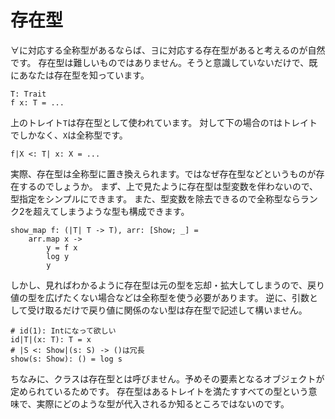 # 存在型

∀に対応する全称型があるならば、∃に対応する存在型があると考えるのが自然です。
存在型は難しいものではありません。そうと意識していないだけで、既にあなたは存在型を知っています。

```erg
T: Trait
f x: T = ...
```

上のトレイト`T`は存在型として使われています。
対して下の場合の`T`はトレイトでしかなく、`X`は全称型です。

```erg
f|X <: T| x: X = ...
```

実際、存在型は全称型に置き換えられます。ではなぜ存在型などというものが存在するのでしょうか。
まず、上で見たように存在型は型変数を伴わないので、型指定をシンプルにできます。
また、型変数を除去できるので全称型ならランク2を超えてしまうような型も構成できます。

```erg
show_map f: (|T| T -> T), arr: [Show; _] =
    arr.map x ->
        y = f x
        log y
        y
```

しかし、見ればわかるように存在型は元の型を忘却・拡大してしまうので、戻り値の型を広げたくない場合などは全称型を使う必要があります。
逆に、引数として受け取るだけで戻り値に関係のない型は存在型で記述して構いません。

```erg
# id(1): Intになって欲しい
id|T|(x: T): T = x
# |S <: Show|(s: S) -> ()は冗長
show(s: Show): () = log s
```

ちなみに、クラスは存在型とは呼びません。予めその要素となるオブジェクトが定められているためです。
存在型はあるトレイトを満たすすべての型という意味で、実際にどのような型が代入されるか知るところではないのです。
